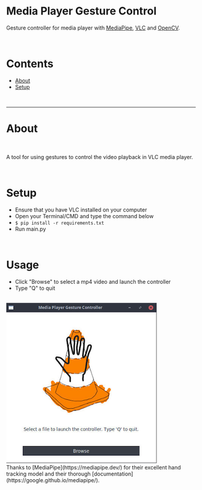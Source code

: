 # Media Player Gesture Control
Gesture controller for media player with [MediaPipe](https://mediapipe.dev/), [VLC](https://wiki.videolan.org/Python_bindings/) and [OpenCV](https://opencv.org/).

<br />

# Contents
* [About](#about)
* [Setup](#setup)

<br />

* * *

# About

<br />

A tool for using gestures to control the video playback in VLC media player.

<br />

# Setup
* Ensure that you have VLC installed on your computer
* Open your Terminal/CMD and type the command below
* `$ pip install -r requirements.txt`
* Run main.py


<br />

# Usage
* Click "Browse" to select a mp4 video and launch the controller
* Type "Q" to quit

<br />
<img src="/media/gui.jpeg" alt="GUI screenshot">
<br />
Thanks to [MediaPipe](https://mediapipe.dev/) for their excellent hand tracking model and their thorough [documentation](https://google.github.io/mediapipe/).


